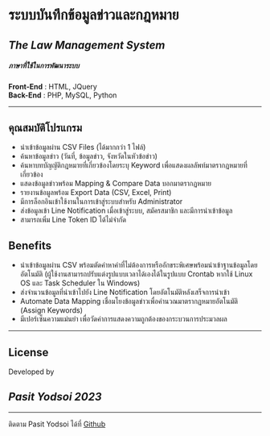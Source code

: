 # ระบบบันทึกข้อมูลข่าวและกฎหมาย
## _The Law Management System_
##### ภาษาที่ใช้ในการพัฒนาระบบ
**Front-End** : HTML, JQuery <br>
**Back-End** : PHP, MySQL, Python

---
## คุณสมบัติโปรแกรม
* นำเข้าข้อมูลผ่าน CSV Files (ได้มากกว่า 1 ไฟล์)
* ค้นหาข้อมูลข่าว (วันที่, ข้อมูลข่าว, จังหวัดในหัวข้อข่าว)
* ค้นหาบทบัญญัติกฎหมายที่เกี่ยวข้องโดยระบุ Keyword เพื่อแสดงผลลัพท์มาตรากฎหมายที่เกี่ยวข้อง
* แสดงข้อมูลข่าวพร้อม Mapping & Compare Data บอกมาตรากฏหมาย
* รายงานข้อมูลพร้อม Export Data (CSV, Excel, Print)
* มีการล็อกอินเข้าใช้งานในการเข้าสู่ระบบสำหรับ Administrator
* ส่งข้อมูลเข้า Line Notification เมื่อเข้าสู่ระบบ, สมัครสมาชิก และมีการนำเข้าข้อมูล
* สามารถเพิ่ม Line Token ID ได้ไม่จำกัด
## Benefits 
* นำเข้าข้อมูลผ่าน CSV พร้อมตัดคำหาคำที่ไม่ต้องการหรืออักขระพิเศษพร้อมนำเข้าฐานข้อมูลโดยอัตโนมัติ (ผู้ใช้งานสามารถปรับแต่งรูปแบบเวลาได้เองได้ในรูปแบบ Crontab หากใช้ Linux OS และ Task Scheduler ใน Windows) 
* ส่งจำนวนข้อมูลที่นำเข้าไปยัง Line Notification โดยอัตโนมัติหลังเสร็จการนำเข้า
* Automate Data Mapping เชื่อมโยงข้อมูลข่าวเพื่อคำนวณมาตรากฏหมายอัตโนมัติ (Assign Keywords)
* มีเปอร์เซ็นความแม่นยำ เพื่อวัดค่าการแสดงความถูกต้องของกระบวนการประมวลผล
---
## License
Developed by
## ***Pasit Yodsoi 2023***
---
ติดตาม Pasit Yodsoi ได้ที่ [Github](https://ezynook.github.io)
